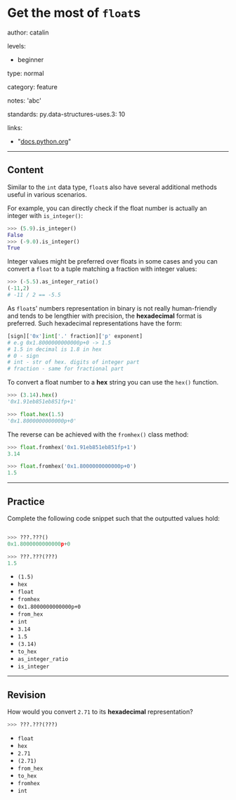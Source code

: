 # Get the most of `float`s
author: catalin

levels:

  - beginner

type: normal

category: feature

notes: 'abc'

standards:
  py.data-structures-uses.3: 10

links:

  - "[docs.python.org](https://docs.python.org/3.5/library/stdtypes.html#additional-methods-on-float)"

---
## Content

Similar to the `int` data type, `float`s also have several additional methods useful in various scenarios.

For example, you can directly check if the float number is actually an integer with `is_integer()`:
```python
>>> (5.9).is_integer()
False
>>> (-9.0).is_integer()
True
```

Integer values might be preferred over floats in some cases and you can convert a `float` to a tuple matching a fraction with integer values:
```python
>>> (-5.5).as_integer_ratio()
(-11,2)
# -11 / 2 == -5.5
```

As `float`s' numbers representation in binary is not really human-friendly and tends to be lengthier with precision, the **hexadecimal** format is preferred. Such hexadecimal representations have the form:
```py
[sign]['0x']int['.' fraction]['p' exponent]
# e.g 0x1.8000000000000p+0 -> 1.5
# 1.5 in decimal is 1.8 in hex
# 0 - sign
# int - str of hex. digits of integer part
# fraction - same for fractional part
```

To convert a float number to a **hex** string you can use the `hex()` function.
```python
>>> (3.14).hex()
'0x1.91eb851eb851fp+1'

>>> float.hex(1.5)
'0x1.8000000000000p+0'
```

The reverse can be achieved with the `fromhex()` class method:
```python
>>> float.fromhex('0x1.91eb851eb851fp+1')
3.14

>>> float.fromhex('0x1.8000000000000p+0')
1.5
```
---
## Practice

Complete the following code snippet such that the outputted values hold:
```py

>>> ???.???()
0x1.8000000000000p+0

>>> ???.???(???)
1.5
```

* `(1.5)`
* `hex`
* `float`
* `fromhex`
* `0x1.8000000000000p+0`
* `from_hex`
* `int`
* `3.14`
* `1.5`
* `(3.14)`
* `to_hex`
* `as_integer_ratio`
* `is_integer`

---
## Revision

How would you convert `2.71` to its **hexadecimal** representation?

```py
>>> ???.???(???)

```

* `float`
* `hex`
* `2.71`
* `(2.71)`
* `from_hex`
* `to_hex`
* `fromhex`
* `int`
